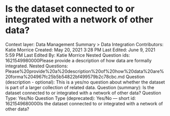 # Is the dataset connected to or integrated with a network of other data?

Context layer: Data Management Summary > Data Integration
Contributors: Katie Morrice
Created: May 20, 2021 3:28 PM
Last Edited: June 9, 2021 5:59 PM
Last Edited By: Katie Morrice
Nested Question ids: 1621549980000Please provide a description of how data are formally integrated.
Nested Questions: Please%20provide%20a%20description%20of%20how%20data%20are%20forma%204967fc25b5b54822bf499579b2c78cbc.md
Question (description - optional): This is a yes/no question about whether the dataset is part of a larger collection of related data.
Question (summary): Is the dataset connected to or integrated with a network of other data?
Question Type: Yes/No
Question Type (deprecated): Yes/No — short
id: 1621549680000Is the dataset connected to or integrated with a network of other data?